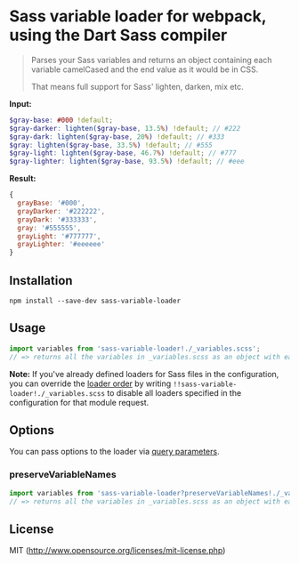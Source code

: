 # Sass variable loader for webpack, using the Dart Sass compiler

> Parses your Sass variables and returns an object containing each variable camelCased and the end value as it would be in CSS.
>
> That means full support for Sass' lighten, darken, mix etc.

**Input:**
``` scss
$gray-base: #000 !default;
$gray-darker: lighten($gray-base, 13.5%) !default; // #222
$gray-dark: lighten($gray-base, 20%) !default; // #333
$gray: lighten($gray-base, 33.5%) !default; // #555
$gray-light: lighten($gray-base, 46.7%) !default; // #777
$gray-lighter: lighten($gray-base, 93.5%) !default; // #eee
```

**Result:**
``` javascript
{
  grayBase: '#000',
  grayDarker: '#222222',
  grayDark: '#333333',
  gray: '#555555',
  grayLight: '#777777',
  grayLighter: '#eeeeee'
}
```

## Installation

`npm install --save-dev sass-variable-loader`

## Usage

``` javascript
import variables from 'sass-variable-loader!./_variables.scss';
// => returns all the variables in _variables.scss as an object with each variable name camelCased
```
**Note:** If you've already defined loaders for Sass files in the configuration, you can override the [loader order](https://webpack.github.io/docs/loaders.html#loader-order) by writing `!!sass-variable-loader!./_variables.scss` to disable all loaders specified in the configuration for that module request.

## Options

You can pass options to the loader via [query parameters](http://webpack.github.io/docs/using-loaders.html#query-parameters).

### preserveVariableNames

``` javascript
import variables from 'sass-variable-loader?preserveVariableNames!./_variables.scss';
// => returns all the variables in _variables.scss as an object with each variable name left intact
```

## License

MIT (http://www.opensource.org/licenses/mit-license.php)
